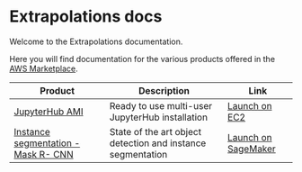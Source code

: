 # Extrapolations docs

Welcome to the Extrapolations documentation.

Here you will find documentation for the various products offered in the
[AWS Marketplace](https://aws.amazon.com/marketplace/seller-profile?id=3c135e65-8c99-4e4f-ace1-43eb02759156&ref=dtl_B07YSYZ2P6).

| Product | Description | Link |
| --- | ---- | --- |
| [JupyterHub AMI](/ami/jupyterhub) | Ready to use multi-user JupyterHub installation | [Launch on EC2](https://aws.amazon.com/marketplace/pp/Daniel-Rodriguez-JupyterHub-multi-user-single-node/B07YSYZ2P6) |
| [Instance segmentation - Mask R- CNN](/model/instance-segmentation-mask-r-cnn) | State of the art object detection and instance segmentation | [Launch on SageMaker]() |
